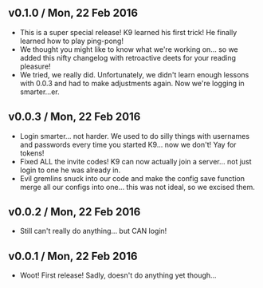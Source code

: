 ## v0.1.0 / Mon, 22 Feb 2016
* This is a super special release! K9 learned his first trick! He finally learned how to play ping-pong!
* We thought you might like to know what we're working on... so we added this nifty changelog with retroactive deets for your reading pleasure!
* We tried, we really did. Unfortunately, we didn't learn enough lessons with 0.0.3 and had to make adjustments again. Now we're logging in smarter...er.

## v0.0.3 / Mon, 22 Feb 2016
* Login smarter... not harder. We used to do silly things with usernames and passwords every time you started K9... now we don't! Yay for tokens!
* Fixed ALL the invite codes! K9 can now actually join a server... not just login to one he was already in.
* Evil gremlins snuck into our code and make the config save function merge all our configs into one... this was not ideal, so we excised them.

## v0.0.2 / Mon, 22 Feb 2016
* Still can't really do anything... but CAN login!

## v0.0.1 / Mon, 22 Feb 2016
* Woot! First release! Sadly, doesn't do anything yet though...
